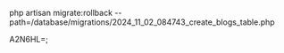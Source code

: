 php artisan migrate:rollback --path=/database/migrations/2024_11_02_084743_create_blogs_table.php

A2N6HL=;